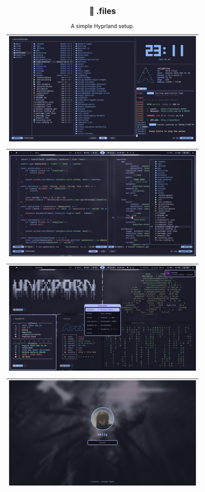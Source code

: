<div align="center">

## 📂 .files

A simple Hyprland setup.

| ![Workflow 0](assets/workflow-0.png) |
| :--------------------------------: |

| ![Workflow 1](assets/workflow-1.png) |
| :--------------------------------: |

| ![Desktop](assets/desktop.png) |
| :----------------------------: |

| ![Hyprlock](assets/hyprlock.png) |
| :------------------------------: |

</div>